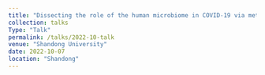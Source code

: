 ```yaml
---
title: "Dissecting the role of the human microbiome in COVID-19 via metagenome-assembled genomes"
collection: talks
Type: "Talk"
permalink: /talks/2022-10-talk
venue: "Shandong University"
date: 2022-10-07
location: "Shandong"
---
```

